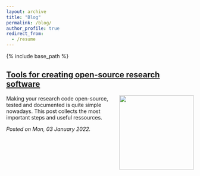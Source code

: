 ```yaml
---
layout: archive
title: "Blog"
permalink: /blog/
author_profile: true
redirect_from:
  - /resume
---
```


{% include base_path %}




[Tools for creating open-source research software](/_posts/oss_tutorial.md)
---------------------------------------

<img align="right" width = "200px" src="../images/courbet_stormysea.png"> 
Making your research code open-source, tested and documented is quite simple nowadays. This post collects the most important steps and useful ressources.

*Posted on Mon, 03 January 2022.*
